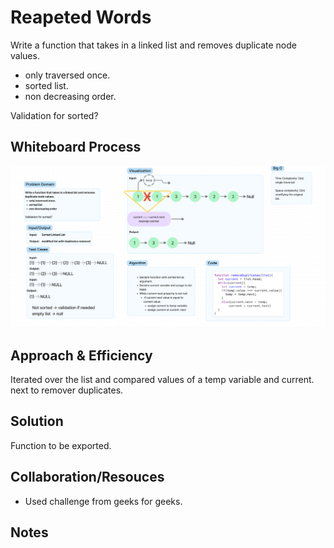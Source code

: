 # Reapeted Words 

Write a function that takes in a linked list and removes duplicate node values.  

- only traversed once.
- sorted list.  
- non decreasing order.  

Validation for sorted?

## Whiteboard Process

![whiteboard](./CC-38.png)

## Approach & Efficiency

Iterated over the list and compared values of a temp variable and current. next to remover duplicates.  

## Solution

Function to be exported.  

## Collaboration/Resouces

- Used challenge from geeks for geeks.

## Notes